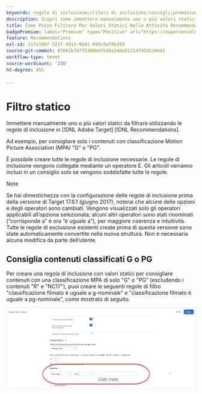 ```yaml
---
keywords: regole di inclusione;criteri di inclusione;consigli;promozione;promozioni;filtro dinamico;statico;filtro statico
description: Scopri come immettere manualmente uno o più valori statici da filtrare utilizzando le regole di inclusione in Adobe [!DNL Target] Recommendations.
title: Come Posso Filtrare Per Valori Statici Nelle Attività Recommendations?
badgePremium: label="Premium" type="Positive" url="https://experienceleague.adobe.com/docs/target/using/introduction/intro.html?lang=en#premium newtab=true" tooltip="Vedi cosa è incluso in Target Premium."
feature: Recommendations
exl-id: 217e19bf-521f-4913-9b41-099c9af8b393
source-git-commit: 07062b7df75300bd7558a24da5121df454520e42
workflow-type: tm+mt
source-wordcount: '238'
ht-degree: 45%

---
```


# Filtro statico

Immettere manualmente uno o più valori statici da filtrare utilizzando le regole di inclusione in [!DNL Adobe Target] [!DNL Recommendations].

Ad esempio, per consigliare solo i contenuti con classificazione Motion Picture Association (MPA) &quot;G&quot; o &quot;PG&quot;.

È possibile creare tutte le regole di inclusione necessarie. Le regole di inclusione vengono collegate mediante un operatore E. Gli articoli verranno inclusi in un consiglio solo se vengono soddisfatte tutte le regole.

>[!NOTE]
>
>Se hai dimestichezza con la configurazione delle regole di inclusione prima della versione di Target 17.6.1 (giugno 2017), noterai che alcune delle opzioni e degli operatori sono cambiati. Vengono visualizzati solo gli operatori applicabili all’opzione selezionata; alcuni altri operatori sono stati rinominati (“corrisponde a” è ora “è uguale a”), per maggiore coerenza e intuitività. Tutte le regole di esclusione esistenti create prima di questa versione sono state automaticamente convertite nella nuova struttura. Non è necessaria alcuna modifica da parte dell’utente.

## Consiglia contenuti classificati G o PG

Per creare una regola di inclusione con valori statici per consigliare contenuti con una classificazione MPA di solo &quot;G&quot; o &quot;PG&quot; (escludendo i contenuti &quot;R&quot; e &quot;NC17&quot;), puoi creare le seguenti regole di filtro &quot;classificazione filmato è uguale a g-nominale&quot; e &quot;classificazione filmato è uguale a pg-nominale&quot;, come mostrato di seguito.

![esempio di classificazione dei film](/help/main/c-recommendations/c-algorithms/assets/movies.png)
